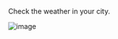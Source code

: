 Check the weather in your city.

![image](https://user-images.githubusercontent.com/104746735/221886984-f5ac38cc-0ae1-49a4-86bc-9ade1d1044f4.png)
